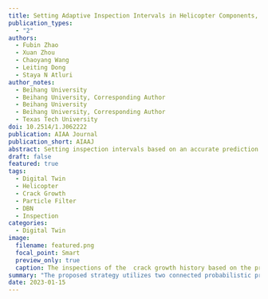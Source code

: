 ```yaml
---
title: Setting Adaptive Inspection Intervals in Helicopter Components, Based on a Digital-Twin
publication_types:
  - "2"
authors:
  - Fubin Zhao
  - Xuan Zhou
  - Chaoyang Wang
  - Leiting Dong
  - Staya N Atluri
author_notes:
  - Beihang University
  - Beihang University, Corresponding Author
  - Beihang University
  - Beihang University, Corresponding Author
  - Texas Tech University
doi: 10.2514/1.J062222
publication: AIAA Journal
publication_short: AIAAJ
abstract: Setting inspection intervals based on an accurate prediction of fatigue crack sizes is essential for sustaining the integrity of aeronautical structures. However, the fatigue crack growth and its prognosis are affected by various uncertainties, which makes the current inspection strategy with fixed intervals challenging in managing the aircraft with diverse damage states in a fleet. In this study, an intelligent crack inspection strategy is proposed based on a digital twin, in which a reduced-order fracture mechanics simulation methodology, a validated fatigue crack growth model, and the historical crack length inspection results are integrated into a dynamic Bayesian network. The proposed strategy utilizes two connected probabilistic processes, which conduct the diagnosis/prognosis and calculate the inspection intervals, respectively, to adaptively set the inspection intervals according to the updating of the digital twin model. The proposed inspection strategy is demonstrated by the various crack growth histories of a helicopter component and benchmarked against several baselines. The results show that the probability of failure (PoF) can be kept below the threshold, even though the initial crack size and the crack growth parameters are underestimated in the prior distribution. Further applications on more realistic aircraft structures will be carried out in the future.
draft: false
featured: true
tags:
  - Digital Twin
  - Helicopter
  - Crack Growth
  - Particle Filter
  - DBN
  - Inspection
categories:
  - Digital Twin
image:
  filename: featured.png
  focal_point: Smart
  preview_only: true
  caption: The inspections of the  crack growth history based on the proposed crack inspection strategy
summary: "The proposed strategy utilizes two connected probabilistic processes, which conduct the diagnosis/prognosis and calculate the inspection intervals, respectively, to adaptively set the inspection intervals according to the updating of the digital twin model."
date: 2023-01-15
---
```

